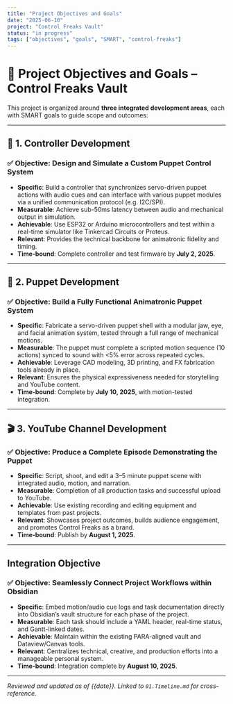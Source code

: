 ```yaml
---
title: "Project Objectives and Goals"
date: "2025-06-10"
project: "Control Freaks Vault"
status: "in progress"
tags: ["objectives", "goals", "SMART", "control-freaks"]
---
```


# 🎯 Project Objectives and Goals – Control Freaks Vault

This project is organized around **three integrated development areas**, each with SMART goals to guide scope and outcomes:

---

## 🧠 1. Controller Development

### ✅ Objective: Design and Simulate a Custom Puppet Control System

- **Specific**: Build a controller that synchronizes servo-driven puppet actions with audio cues and can interface with various puppet modules via a unified communication protocol (e.g. I2C/SPI).
- **Measurable**: Achieve sub-50ms latency between audio and mechanical output in simulation.
- **Achievable**: Use ESP32 or Arduino microcontrollers and test within a real-time simulator like Tinkercad Circuits or Proteus.
- **Relevant**: Provides the technical backbone for animatronic fidelity and timing.
- **Time-bound**: Complete controller and test firmware by **July 2, 2025**.

---

## 🧱 2. Puppet Development

### ✅ Objective: Build a Fully Functional Animatronic Puppet System

- **Specific**: Fabricate a servo-driven puppet shell with a modular jaw, eye, and facial animation system, tested through a full range of mechanical motions.
- **Measurable**: The puppet must complete a scripted motion sequence (10 actions) synced to sound with <5% error across repeated cycles.
- **Achievable**: Leverage CAD modeling, 3D printing, and FX fabrication tools already in place.
- **Relevant**: Ensures the physical expressiveness needed for storytelling and YouTube content.
- **Time-bound**: Complete by **July 10, 2025**, with motion-tested integration.

---

## 🎬 3. YouTube Channel Development

### ✅ Objective: Produce a Complete Episode Demonstrating the Puppet

- **Specific**: Script, shoot, and edit a 3–5 minute puppet scene with integrated audio, motion, and narration.
- **Measurable**: Completion of all production tasks and successful upload to YouTube.
- **Achievable**: Use existing recording and editing equipment and templates from past projects.
- **Relevant**: Showcases project outcomes, builds audience engagement, and promotes Control Freaks as a brand.
- **Time-bound**: Publish by **August 1, 2025**.

---

## Integration Objective

### ✅ Objective: Seamlessly Connect Project Workflows within Obsidian

- **Specific**: Embed motion/audio cue logs and task documentation directly into Obsidian’s vault structure for each phase of the project.
- **Measurable**: Each task should include a YAML header, real-time status, and Gantt-linked dates.
- **Achievable**: Maintain within the existing PARA-aligned vault and Dataview/Canvas tools.
- **Relevant**: Centralizes technical, creative, and production efforts into a manageable personal system.
- **Time-bound**: Integration complete by **August 10, 2025**.

---

*Reviewed and updated as of {{date}}. Linked to `01.Timeline.md` for cross-reference.*
